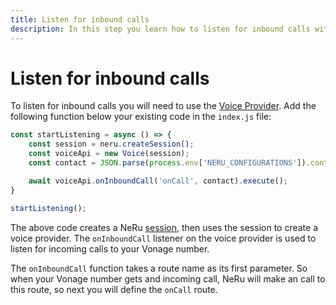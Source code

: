 ```yaml
---
title: Listen for inbound calls
description: In this step you learn how to listen for inbound calls with NeRu.
---
```


# Listen for inbound calls

To listen for inbound calls you will need to use the [Voice Provider](/neru/providers/voice). Add the following function below your existing code in the `index.js` file:

```javascript
const startListening = async () => {
    const session = neru.createSession();
    const voiceApi = new Voice(session);
    const contact = JSON.parse(process.env['NERU_CONFIGURATIONS']).contact;

    await voiceApi.onInboundCall('onCall', contact).execute();
}

startListening();
```

The above code creates a NeRu [session](neru/concepts/session), then uses the session to create a voice provider. The `onInboundCall` listener on the voice provider is used to listen for incoming calls to your Vonage number.

The `onInboundCall` function takes a route name as its first parameter. So when your Vonage number gets and incoming call, NeRu will make an call to this route, so next you will define the `onCall` route. 